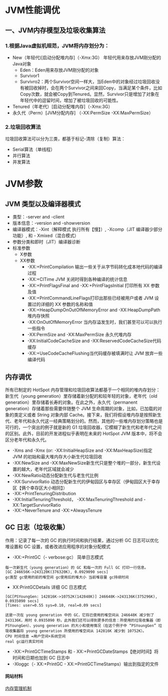 # JVM性能调优

## 一、JVM内存模型及垃圾收集算法
### 1.根据Java虚拟机规范，JVM将内存划分为：
- New（年轻代)[启动分配堆内存]（-Xmx:3G）
   年轻代用来存放JVM刚分配的Java对象
   - Eden：Eden用来存放JVM刚分配的对象
   - Survivor1
   - Survivro2：两个Survivor空间一样大，当Eden中的对象经过垃圾回收没有被回收掉时，会在两个Survivor之间来回Copy，当满足某个条件，比如Copy次数，就会被Copy到Tenured。显然，Survivor只是增加了对象在年轻代中的逗留时间，增加了被垃圾回收的可能性。
- Tenured（年老代）[启动分配堆内存]（-Xmx:3G）
- 永久代（Perm）[JVM分配内存] （-XX:PermSize -XX:MaxPermSize）

###  2.垃圾回收算法
垃圾回收算法可以分为三类，都基于标记-清除（复制）算法：
- Serial算法（单线程）
- 并行算法
- 并发算法 
    
# JVM参数
## JVM 类型以及编译器模式
- 类型：-server and -client
- 版本信息：-version and -showversion
- 编译器模式：-Xint（解释模式 执行所有【慢】）, -Xcomp（JIT 编译器少部分功能）, 和 -	Xmixed（混合模式）
- 参数分类和即时（JIT）编译器诊断
- 标准参数
    - X参数
    - XX参数
        - -XX:+PrintCompilation 输出一些关于从字节码转化成本地代码的编译过程
        - -XX:+CITime JVM 关闭时得到各种编译的统计信息
        - -XX:+PrintFlagsFinal and -XX:+PrintFlagsInitial 打印所有 XX 参数及值
        - -XX:+PrintCommandLineFlags打印出那些已经被用户或者 JVM 设置过的详细的 XX 参数的名称和值 
        - -XX:+HeapDumpOnOutOfMemoryError and -XX:HeapDumpPath 堆内存快照
        - -XX:OnOutOfMemoryError 当内存溢发生时，我们甚至可以可以执行一些指令
        - -XX:PermSize and -XX:MaxPermSize 永久代堆内存
        - -XX:InitialCodeCacheSize and -XX:ReservedCodeCacheSize代码缓存
        - -XX:+UseCodeCacheFlushing当代码缓存被填满时让 JVM 放弃一些编译代码
## 内存调优
所有已制定的 HotSpot 内存管理和垃圾回收算法都基于一个相同的堆内存划分：新生代（young generation）里存储着新分配的和较年轻的对象，老年代（old generation）里存储着长寿的对象。在此之外，永久代（permanent generation）存储着那些需要伴随整个 JVM 生命周期的对象，比如，已加载的对象的类定义或者 String 对象内部 Cache。接下来，我们将假设堆内存是按照新生代、老年代和永久代这一经典策略划分的。然而，其他的一些堆内存划分策略也是可行的，一个突出的例子就是新的 G1 垃圾回收器，它模糊了新生代和老年代之间的区别。此外，目前的开发进程似乎表明在未来的 HotSpot JVM 版本中，将不会区分老年代和永久代。
- -Xms and -Xmx (or: -XX:InitialHeapSize and -XX:MaxHeapSize)指定 JVM 的初始和最大堆内存大小新生代垃圾回收
- -XX:NewSize and -XX:MaxNewSize新生代只是整个堆的一部分，新生代设置的越大，老年代区域就会减少
- -XX:NewRatio动态分配新生代与老生代比例
- -XX:SurvivorRatio 动态分配新生代的伊甸园区与幸存区（伊甸园区大于幸存区【俩个幸存区大小相同】）
- -XX:+PrintTenuringDistribution
- -XX:InitialTenuringThreshold， -XX:MaxTenuringThreshold and -XX:TargetSurvivorRatio
- -XX:+NeverTenure and -XX:+AlwaysTenure
 
## GC 日志（垃圾收集）
作用：记录了每一次的 GC 的执行时间和执行结果，通过分析 GC 日志可以优化堆设置和 GC 设置，或者改进应用程序的对象分配模式
- -XX:+PrintGC（- verbose:gc） 简单日志模式
```
每一次新生代（young generation）的 GC 和每一次的 Full GC 打印一行信息。
[GC 246656K->243120K(376320K), 0.0929090 secs]
gc类型 gc使用的前的堆空间 gc使用后的堆大小 当前堆容量 gc持续时间
```
- XX:PrintGCDetails 详细 GC 日志模式
```
[GC[PSYoungGen: 142816K->10752K(142848K)] 246648K->243136K(375296K), 0.0935090 secs]
[Times: user=0.55 sys=0.10, real=0.09 secs]

这是一次在 young generation 中的 GC，它将已使用的堆空间从 246648K 减少到了 243136K，用时 0.0935090 秒。此外我们还可以得到更多的信息：所使用的垃圾收集器（即 PSYoungGen）、young generation 的大小和使用情况（在这个例子中 “PSYoungGen” 垃圾收集器将 young generation 所使用的堆空间从 142816K 减少到 10752K）。
CPU 时间信息 =用户空间+系统空间
real gc运行真实时间
```
- -XX:+PrintGCTimeStamps 和 - XX:+PrintGCDateStamps【绝对时间】将时间和日期也加到 GC 日志中
- -Xloggc（- XX:+PrintGC - XX:+PrintGCTimeStamps）输出到指定的文件

 #### 网站材料
 [内存管理机制][1]
 
 [1]:  https://www.cnblogs.com/KingIceMou/p/6967129.html